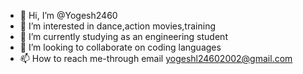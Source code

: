 - 👋 Hi, I’m @Yogesh2460
- 👀 I’m interested in dance,action movies,training
- 🌱 I’m currently studying as an engineering student 
- 💞️ I’m looking to collaborate on coding languages
- 📫 How to reach me-through email yogeshl24602002@gmail.com

<!---
Yogesh2460/Yogesh2460 is a ✨ special ✨ repository because its `README.md` (this file) appears on your GitHub profile.
You can click the Preview link to take a look at your changes.
--->
